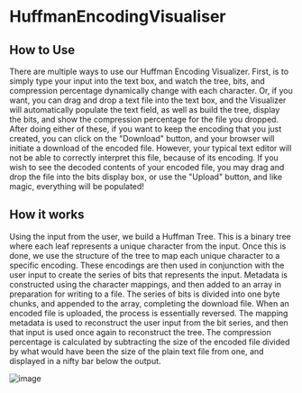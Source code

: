 # HuffmanEncodingVisualiser

## How to Use
There are multiple ways to use our Huffman Encoding Visualizer. First, is to simply type your input into the text box, and watch the tree, bits, and compression percentage dynamically change with each character. Or, if you want, you can drag and drop a text file into the text box, and the Visualizer will automatically populate the text field, as well as build the tree, display the bits, and show the compression percentage for the file you dropped. After doing either of these, if you want to keep the encoding that you just created, you can click on the "Download" button, and your browser will initiate a download of the encoded file. However, your typical text editor will not be able to correctly interpret this file, because of its encoding. If you wish to see the decoded contents of your encoded file, you may drag and drop the file into the bits display box, or use the "Upload" button, and like magic, everything will be populated!

## How it works
Using the input from the user, we build a Huffman Tree. This is a binary tree where each leaf represents a unique character from the input. Once this is done, we use the structure of the tree to map each unique character to a specific encoding. These encodings are then used in conjunction with the user input to create the series of bits that represents the input. Metadata is constructed using the character mappings, and then added to an array in preparation for writing to a file. The series of bits is divided into one byte chunks, and appended to the array, completing the download file. When an encoded file is uploaded, the process is essentially reversed. The mapping metadata is used to reconstruct the user input from the bit series, and then that input is used once again to reconstruct the tree. The compression percentage is calculated by subtracting the size of the encoded file divided by what would have been the size of the plain text file from one, and displayed in a nifty bar below the output.

![image](https://user-images.githubusercontent.com/64305297/123592009-5313a100-d80a-11eb-8a4f-f2e7bdb9245b.png)

